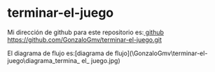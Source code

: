 # terminar-el-juego

Mi dirección de github para este repositorio es:[ github](https://github.com/GonzaloGmv/terminar-el-juego.git)
https://github.com/GonzaloGmv/terminar-el-juego.git

El diagrama de flujo es:[diagrama de flujo](\GonzaloGmv\terminar-el-juego\diagrama_termina_ el_ juego.jpg)

